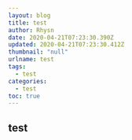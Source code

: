 ```yaml
---
layout: blog
title: test
author: Rhysn
date: 2020-04-21T07:23:30.390Z
updated: 2020-04-21T07:23:30.412Z
thumbnail: "null"
urlname: test
tags:
  - test
categories:
  - test
toc: true
---
```

## test